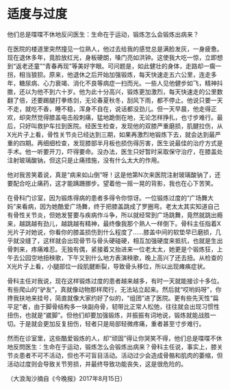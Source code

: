 # 适度与过度

他们总是喋喋不休地反问医生：生命在于运动，锻炼怎么会锻炼出病来？ 

在医院的楼道里突然撞见一位熟人，他过去给我的感觉总是满脸发灰，一身疲惫。现在退休多年，竟脸放红光，身板硬朗，嗓门亮如洪钟。这使我大吃一惊，立即想到“返老还童”“青春再现”等美好字眼。可问题是，如此健壮的身体，走路却一瘸一拐，相当狼狈。原来，他退休之后开始加强锻炼，每天快速走五六公里，连走多年，糖尿病、心力衰竭、消化不良等病症一扫而光。一些人见他健步如飞，精神抖擞，还以为他不到六十岁。他为此十分高兴，锻炼更加激烈，每天快速走的公里数翻了倍，还要踢腿打拳练剑，无论春夏秋冬，刮风下雨，都不停止。他说只要一天不走，就吃不香，睡不稳，浑身不自在，说话都没劲儿。但一天早晨，他走得正欢，却突然觉得膝盖电击般刺痛，猛地跪倒在地，无论怎样挣扎，也寸步难行。最后，只好叫救护车拉到医院。经医生检查，发现他的双膝严重磨损，肌腱拉伤，从X光片子上看，骨性关节炎已经达到三期，如果再激烈地锻炼下去，就会达到最严重的四期。再细细检查，发现膝部半月板也损伤得厉害，医生说最佳的治疗方式是手术。他一听要开刀，吓得要命。没办法，医生只好暂时采取保守治疗，在膝盖处注射玻璃酸钠，但这只是止痛措施，没有什么太大的作用。 

他对我苦笑着说，真是“病来如山倒”呀！这是他第N次来医院注射玻璃酸钠了，还要配合吃止痛药，这才能蹒跚挪步。望着他一摇一晃的背影，我也在心下苦笑。 

在骨科门诊室，因为锻炼得病的患者多得令你惊讶。一位锻炼过度的“广场舞大妈”来看病，因为她酷爱广场舞，终于把膝盖跳成了罗圈弯。老太太其实知道自己有骨性关节炎，但她发誓要与疾病作斗争，所以就经常到广场跳舞，竟然就跳出瘾来，越跳越有劲儿，越跳越有精神，最终像我那个熟人一样倒下。骨科主任指着X光片子对她说，你看你的膝盖损伤到什么程度了……膝盖中间的软垫早已磨损，几乎就没缝了，这样就会出现骨节与骨头硬碰硬，相互加强硬度来抵抗，也就是生出骨刺来，疼痛难忍。无独有偶，紧接着又抬进来一位老太太，她更是个锻炼狂，上午去公园空地扭秧歌，下午又到什么地方表演秧歌，晚上高兴了还去扭。从检查的X光片子上看，小腿部位一段肌腱断裂，导致骨头移位，所以出现瘫痪症状。 

骨科主任对我说，现在这样锻炼过度的患者越来越多，有时一天就能接诊十多位。有些爬山的“驴友”，真就像动物那样爬行，无法站立起来。然后就“哎哟妈呀”，你搀我扶地来挂号，简直就像大家约好了似的，“组团”进了医院。更有些先天性“扁平足”者，由于脚骨结构多一块副舟骨，韧带比正常人松弛，往往就会出现习惯性扭伤，也就是“崴脚”。但他们却要加强锻炼，并振振有词地说，锻炼就能战胜一切。于是就会更加反复扭伤，轻者只是局部轻微疼痛，重者甚至寸步难行。 

然而在诊室里，这些酷爱锻炼的人，却“顽固”得让你哭笑不得，他们总是喋喋不休地反問医生：生命在于运动，锻炼怎么会锻炼出病来？骨科主任说，事实上，膝关节炎患者不可不活动，但也不可盲目活动。活动过少会造成骨骼和肌肉的萎缩，但活动过度则会导致关节劳损，并最终导致功能丧失，这是很危险的。 

（大浪淘沙摘自《今晚报》2017年8月15日）
